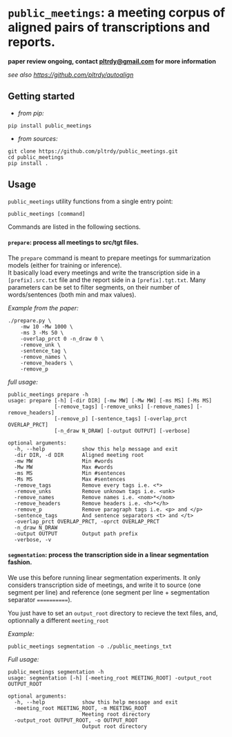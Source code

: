 # `public_meetings`: a meeting corpus of aligned pairs of transcriptions and reports.
**paper review ongoing, contact <pltrdy@gmail.com> for more information**

*see also https://github.com/pltrdy/autoalign*


## Getting started
- *from pip:*
```
pip install public_meetings
```

- *from sources:*
```
git clone https://github.com/pltrdy/public_meetings.git
cd public_meetings
pip install .
```

## Usage
`public_meetings` utility functions from a single entry point:
```
public_meetings [command]
```

Commands are listed in the following sections.


#### `prepare`: process all meetings to src/tgt files.
The `prepare` command is meant to prepare meetings for summarization models (either for training or inference).    
It basically load every meetings and write the transcription side in a `[prefix].src.txt` file and the report side in a `[prefix].tgt.txt`. Many parameters can be set to filter segments, on their number of words/sentences (both min and max values).   

*Example from the paper:*
```
./prepare.py \
    -mw 10 -Mw 1000 \
    -ms 3 -Ms 50 \
    -overlap_prct 0 -n_draw 0 \
    -remove_unk \
    -sentence_tag \
    -remove_names \
    -remove_headers \
    -remove_p
```
     
*full usage:*
```
public_meetings prepare -h
usage: prepare [-h] [-dir DIR] [-mw MW] [-Mw MW] [-ms MS] [-Ms MS]
               [-remove_tags] [-remove_unks] [-remove_names] [-remove_headers]
               [-remove_p] [-sentence_tags] [-overlap_prct OVERLAP_PRCT]
               [-n_draw N_DRAW] [-output OUTPUT] [-verbose]

optional arguments:
  -h, --help            show this help message and exit
  -dir DIR, -d DIR      Aligned meeting root
  -mw MW                Min #words
  -Mw MW                Max #words
  -ms MS                Min #sentences
  -Ms MS                Max #sentences
  -remove_tags          Remove every tags i.e. <*>
  -remove_unks          Remove unknown tags i.e. <unk>
  -remove_names         Remove names i.e. <nom>*</nom>
  -remove_headers       Remove headers i.e. <h>*</h>
  -remove_p             Remove paragraph tags i.e. <p> and </p>
  -sentence_tags        And sentence separators <t> and </t>
  -overlap_prct OVERLAP_PRCT, -oprct OVERLAP_PRCT
  -n_draw N_DRAW
  -output OUTPUT        Output path prefix
  -verbose, -v
```

#### `segmentation`: process the transcription side in a linear segmentation fashion.
We use this before running linear segmentation experiments. It only considers transcription side of meetings, and write it to source (one segment per line) and reference (one segment per line + segmentation separator `==========`).

You just have to set an `output_root` directory to recieve the text files, and, optionnally a different `meeting_root`

*Example:*
```
public_meetings segmentation -o ./public_meetings_txt
```
*Full usage:*
```
public_meetings segmentation -h
usage: segmentation [-h] [-meeting_root MEETING_ROOT] -output_root OUTPUT_ROOT

optional arguments:
  -h, --help            show this help message and exit
  -meeting_root MEETING_ROOT, -m MEETING_ROOT
                        Meeting root directory
  -output_root OUTPUT_ROOT, -o OUTPUT_ROOT
                        Output root directory

```

